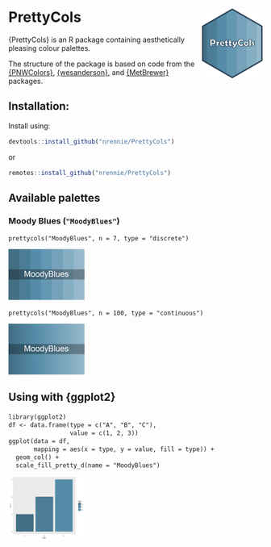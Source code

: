 # PrettyCols <img src="PrettyCols.png" align="right" width="120" />

{PrettyCols} is an R package containing aesthetically pleasing colour palettes. 

The structure of the package is based on code from the [{PNWColors}](https://github.com/jakelawlor/PNWColors),  [{wesanderson}](https://github.com/karthik/wesanderson), and [{MetBrewer}](https://github.com/BlakeRMills/MetBrewer) packages. 

## Installation:

Install using:
``` r
devtools::install_github("nrennie/PrettyCols")
```
or
``` r
remotes::install_github("nrennie/PrettyCols")
```

## Available palettes

### Moody Blues (`"MoodyBlues"`)

```
prettycols("MoodyBlues", n = 7, type = "discrete")
```
<img src="/images/MoodyBlues_d.jpeg?raw=true" width="30%">

```
prettycols("MoodyBlues", n = 100, type = "continuous")
```
<img src="/images/MoodyBlues_c.jpeg?raw=true" width="30%">

## Using with {ggplot2}

```
library(ggplot2)
df <- data.frame(type = c("A", "B", "C"), 
                 value = c(1, 2, 3))
ggplot(data = df, 
       mapping = aes(x = type, y = value, fill = type)) +
  geom_col() +
  scale_fill_pretty_d(name = "MoodyBlues")
```
<img src="/images/ggplot2_example.jpeg?raw=true" width="30%">








